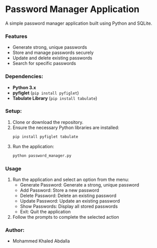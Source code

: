 # Password Manager Application

A simple password manager application built using Python and SQLite.

### Features

* Generate strong, unique passwords
* Store and manage passwords securely
* Update and delete existing passwords
* Search for specific passwords

### Dependencies:
- **Python 3.x**
- **pyfiglet** (`pip install pyfiglet`)
- **Tabulate Library** (`pip install tabulate`)

### Setup:
1. Clone or download the repository.
2. Ensure the necessary Python libraries are installed:
   ```bash
   pip install pyfiglet tabulate
   ```
3. Run the application:
   ```bash
   python password_manager.py
   ```

### Usage

1. Run the application and select an option from the menu:
	* Generate Password: Generate a strong, unique password
	* Add Password: Store a new password
	* Delete Password: Delete an existing password
	* Update Password: Update an existing password
	* Show Passwords: Display all stored passwords
	* Exit: Quit the application
2. Follow the prompts to complete the selected action

### Author:
- Mohammed Khaled Abdalla
